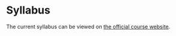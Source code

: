 # Syllabus

The current syllabus can be viewed on [the official course website](https://neural-data-science.github.io/NESC_3505/syllabus).
